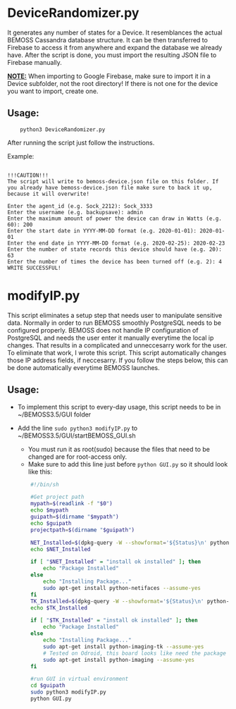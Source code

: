 # DeviceRandomizer.py
It generates any number of states for a Device. It resemblances the actual BEMOSS Cassandra database structure. It can be then transferred to Firebase to access it from anywhere and expand the database we already have. After the script is done, you must import the resulting JSON file to Firebase manually.

<u><b>NOTE:</b></u> When importing to Google Firebase, make sure to import it in a Device subfolder, not the root directory! If there is not one for the device you want to import, create one.

## Usage:
```
    python3 DeviceRandomizer.py
```


After running the script just follow the instructions.

Example:
```

!!!CAUTION!!!
The script will write to bemoss-device.json file on this folder. If you already have bemoss-device.json file make sure to back it up, because it will overwrite!

Enter the agent_id (e.g. Sock_2212): Sock_3333
Enter the username (e.g. backupsave): admin
Enter the maximum amount of power the device can draw in Watts (e.g. 60): 200
Enter the start date in YYYY-MM-DD format (e.g. 2020-01-01): 2020-01-01
Enter the end date in YYYY-MM-DD format (e.g. 2020-02-25): 2020-02-23
Enter the number of state records this device should have (e.g. 20): 63
Enter the number of times the device has been turned off (e.g. 2): 4
WRITE SUCCESSFUL!
```

# modifyIP.py
This script eliminates a setup step that needs user to manipulate sensitive data. Normally in order to run BEMOSS smoothly PostgreSQL needs to be configured properly. BEMOSS does not handle IP configuration of PostgreSQL and needs the user enter it manually everytime the local ip changes. That results in a complicated and unneccesarry work for the user. To eliminate that work, I wrote this script. This script automatically changes those IP address fields, if neccesarry. If you follow the steps below, this can be done automatically everytime BEMOSS launches.

## Usage:
- To implement this script to every-day usage, this script needs to be in ~/BEMOSS3.5/GUI folder
- Add the line <code>sudo python3 modifyIP.py</code> to ~/BEMOSS3.5/GUI/startBEMOSS_GUI.sh
    - You must run it as root(sudo) because the files that need to be changed are for root-access only.
    - Make sure to add this line just before <code>python GUI.py</code> so it should look like this:

    ```bash
        #!/bin/sh

        #Get project path
        mypath=$(readlink -f "$0")
        echo $mypath
        guipath=$(dirname "$mypath")
        echo $guipath
        projectpath=$(dirname "$guipath")

        NET_Installed=$(dpkg-query -W --showformat='${Status}\n' python-netifaces|grep "install ok      installed")
        echo $NET_Installed

        if [ "$NET_Installed" = "install ok installed" ]; then
        	echo "Package Installed"
        else
        	echo "Installing Package..."
        	sudo apt-get install python-netifaces --assume-yes
        fi
        TK_Installed=$(dpkg-query -W --showformat='${Status}\n' python-imaging-tk|grep "install ok      installed")
        echo $TK_Installed

        if [ "$TK_Installed" = "install ok installed" ]; then
        	echo "Package Installed"
        else
        	echo "Installing Package..."
        	sudo apt-get install python-imaging-tk --assume-yes
        	# Tested on Odroid, this board looks like need the package below.
        	sudo apt-get install python-imaging --assume-yes
        fi

        #run GUI in virtual environment
        cd $guipath
        sudo python3 modifyIP.py
        python GUI.py
    ```
